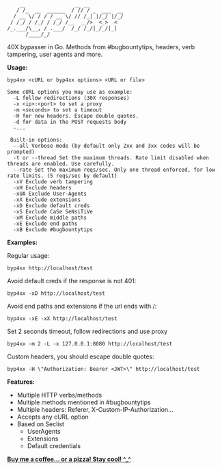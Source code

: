 
```
    __                __ __           
   / /_  __  ______  / // / _  ___  __
  / __ \/ / / / __ \/ // /_| |/_/ |/_/
 / /_/ / /_/ / /_/ /__  __/>  <_>  <  
/_.___/\__, / .___/  /_/ /_/|_/_/|_|  
      /____/_/                        
```
40X bypasser in Go. Methods from #bugbountytips, headers, verb tampering, user agents and more.

**Usage:** 
```
byp4xx <cURL or byp4xx options> <URL or file>

Some cURL options you may use as example:
  -L follow redirections (30X responses)
  -x <ip>:<port> to set a proxy
  -m <seconds> to set a timeout
  -H for new headers. Escape double quotes.
  -d for data in the POST requests body
  -...
  
 Built-in options:
  --all Verbose mode (by default only 2xx and 3xx codes will be prompted)
  -t or --thread Set the maximum threads. Rate limit disabled when threads are enabled. Use carefully.
  --rate Set the maximum reqs/sec. Only one thread enforced, for low rate limits. (5 reqs/sec by default)
  -xV Exclude verb tampering
  -xH Exclude headers
  -xUA Exclude User-Agents
  -xX Exclude extensions
  -xD Exclude default creds
  -xS Exclude CaSe SeNsiTiVe
  -xM Exclude middle paths
  -xE Exclude end paths
  -xB Exclude #bugbountytips
```
**Examples:**

Regular usage:
```
byp4xx http://localhost/test
```

Avoid default creds if the response is not 401:
```
byp4xx -xD http://localhost/test
```

Avoid end paths and extensions if the url ends with /:
```
byp4xx -xE -xX http://localhost/test
```

Set 2 seconds timeout, follow redirections and use proxy
```
byp4xx -m 2 -L -x 127.0.0.1:8080 http://localhost/test
```

Custom headers, you should escape double quotes:
```
byp4xx -H \"Authorization: Bearer <JWT>\" http://localhost/test
```

**Features:**
- Multiple HTTP verbs/methods
- Multiple methods mentioned in #bugbountytips
- Multiple headers: Referer, X-Custom-IP-Authorization...
- Accepts any cURL option
- Based on Seclist
    -  UserAgents
    -  Extensions
    -  Default credentials

**[Buy me a coffee... or a pizza! Stay cool! ^_^](https://buymeacoffee.com/lobuhi)**
